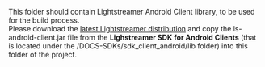 This folder should contain Lightstreamer Android Client library, to be used for the build process.<br>
Please download the [latest Lightstreamer distribution](http://www.lightstreamer.com/download) and copy the ls-android-client.jar file from the <b>Lighstreamer SDK for Android Clients</b> (that is located under the /DOCS-SDKs/sdk_client_android/lib folder) into this folder of the project.
